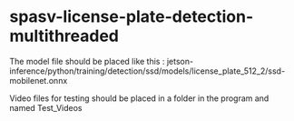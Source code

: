 # spasv-license-plate-detection-multithreaded

The model file should be placed like this : jetson-inference/python/training/detection/ssd/models/license_plate_512_2/ssd-mobilenet.onnx

Video files for testing should be placed in a folder in the program and named Test_Videos
